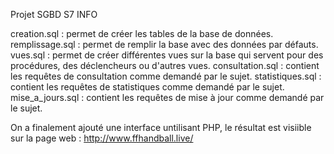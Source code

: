 
Projet SGBD S7 INFO

creation.sql : permet de créer les tables de la base de données.
remplissage.sql : permet de remplir la base avec des données par défauts.
vues.sql : permet de créer différentes vues sur la base qui servent pour des procédures, des déclencheurs ou d'autres vues.
consultation.sql : contient les requêtes de consultation comme demandé par le sujet.
statistiques.sql : contient les requêtes de statistiques comme demandé par le sujet.
mise_a_jours.sql :  contient les requêtes de mise à jour comme demandé par le sujet.

On a finalement ajouté une interface untilisant PHP, le résultat est visiible sur la page web : http://www.ffhandball.live/
